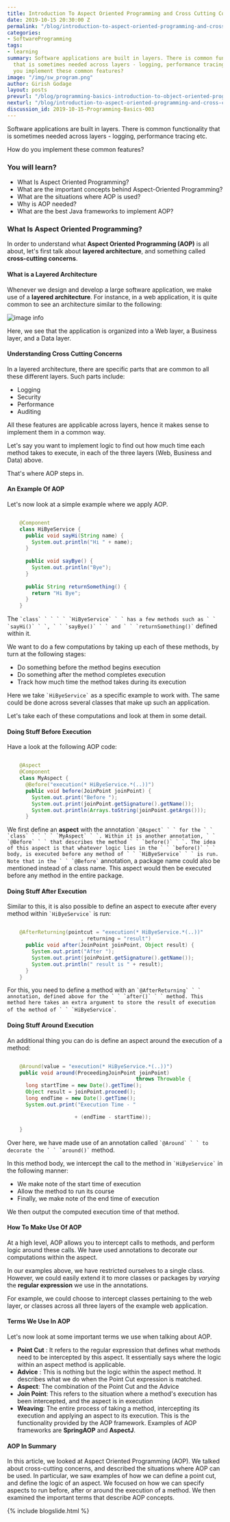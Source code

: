 ```yaml
---
title: Introduction To Aspect Oriented Programming and Cross Cutting Concerns
date: 2019-10-15 20:30:00 Z
permalink: "/blog/introduction-to-aspect-oriented-programming-and-cross-cutting-concerns"
categories:
- SoftwareProgramming
tags:
- learning
summary: Software applications are built in layers. There is common functionality
  that is sometimes needed across layers - logging, performance tracing etc. How do
  you implement these common features?
image: "/img/sw_program.png"
author: Girish Godage
layout: posts
prevurl: "/blog/programming-basics-introduction-to-object-oriented-programming"
nexturl: "/blog/introduction-to-aspect-oriented-programming-and-cross-cutting-concerns"
discussion_id: 2019-10-15-Programming-Basics-003
---
```


Software applications are built in layers. There is common functionality that is sometimes needed across layers - logging, performance tracing etc.

How do you implement these common features?

### You will learn?

* What Is Aspect Oriented Programming?
* What are the important concepts behind Aspect-Oriented Programming? 
* What are the situations where AOP is used?
* Why is AOP needed?
* What are the best Java frameworks to implement AOP?

### What Is Aspect Oriented Programming?

In order to understand what **Aspect Oriented Programming (AOP)** is all about, let's first talk about **layered architecture**, and  something called **cross-cutting concerns**.

#### What is a Layered Architecture

Whenever we design and develop a large software application, we make use of  a **layered architecture**. For instance, in a web application, it is quite common to see an architecture similar to the following:

![image info](/images/Capture-02-01.png)

Here, we see that the application is organized into a Web layer, a Business layer, and a Data layer.

#### Understanding Cross Cutting Concerns

In a layered architecture, there are specific parts that are common to all these different layers. Such parts include:

* Logging
* Security
* Performance
* Auditing

All these features are applicable across layers, hence it makes sense to implement them in a common way.

Let's say you want to implement logic to find out how much time each method takes to execute, in each of the three layers (Web, Business and Data) above.

That's where AOP steps in.

#### An Example Of AOP

Let's now look at a simple example where we apply AOP.

``` java

	@Component
	class HiByeService {
	  public void sayHi(String name) {
	    System.out.println("Hi " + name);
	  }
	
	  public void sayBye() {
	    System.out.println("Bye");
	  }
	
	  public String returnSomething() {
	    return "Hi Bye";
	  }
	}
```

The `` `class` ` ` ` ` `HiByeService` ` ` has a few methods such as ` ` `sayHi()` ` `, ` ` `sayBye()` ` ` and ` ` `returnSomething()` `` defined within it.

We want to do a few computations by taking up each of these methods, by turn at the following stages:

* Do something before the method begins execution
* Do something after the method completes execution
* Track how much time the method takes during its execution

Here we take `` `HiByeService` `` as a specific example to work with. The same could be done across several classes that make up such an application.

Let's take each of these computations and look at them in some detail.

#### Doing Stuff Before Execution

Have a look at the following AOP code:

``` java

	@Aspect
	@Component
	class MyAspect {
	  @Before("execution(* HiByeService.*(..))")
	  public void before(JoinPoint joinPoint) {
	    System.out.print("Before ");
	    System.out.print(joinPoint.getSignature().getName());
	    System.out.println(Arrays.toString(joinPoint.getArgs()));
	  }
```

We first define an **aspect** with the annotation `` `@Aspect` ` ` for the ` ` `class` ` ` ` ` `MyAspect` ` `. Within it is another annotation, ` ` `@Before` ` ` that describes the method ` ` `before()` ` `. The idea of this aspect is that whatever logic lies in the ` ` `before()` ` ` body, is executed before any method of ` ` `HiByeService` ` ` is run. Note that in the ` ` `@Before` `` annotation, a package name could also be mentioned instead of a class name. This aspect would then be executed before any method in the entire package.

#### Doing Stuff After Execution

Similar to this, it is also possible to define an aspect to execute after every method within `` `HiByeService` `` is run:

``` java

	@AfterReturning(pointcut = "execution(* HiByeService.*(..))"
	                    , returning = "result")
	  public void after(JoinPoint joinPoint, Object result) {
	    System.out.print("After ");
	    System.out.print(joinPoint.getSignature().getName());
	    System.out.println(" result is " + result);
	  }
	}

```

For this, you need to define a method with an `` `@AfterReturning` ` ` annotation, defined above for the ` ` `after()` ` ` method. This method here takes an extra argument to store the result of execution of the method of ` ` `HiByeService` ``.

#### Doing Stuff Around Execution

An additional thing you can do is define an aspect around the execution of a method:

``` java

	@Around(value = "execution(* HiByeService.*(..))")
	public void around(ProceedingJoinPoint joinPoint) 
	                                      throws Throwable {
	  long startTime = new Date().getTime();
	  Object result = joinPoint.proceed();
	  long endTime = new Date().getTime();
	  System.out.print("Execution Time - " 

	                  + (endTime - startTime));

	}

```

Over here, we have made use of an annotation called `` `@Around` ` ` to decorate the ` ` `around()` `` method.

In this method body, we intercept the call to the method in `` `HiByeService` `` in the following manner:

* We make note of the start time of execution
* Allow the method to run its course
* Finally, we make note of the end time of execution

We then output the computed execution time of that method.

#### How To Make Use Of AOP

At a high level, AOP allows you to intercept calls to methods, and perform logic around these calls. We have used annotations to decorate our computations within the aspect.

In our examples above, we have restricted ourselves to a single class. However, we could easily extend it to more classes or packages by *varying* the **regular expression** we use in the annotations.

For example, we could choose to intercept classes pertaining to the web layer, or classes across all three layers of the example web application.

#### Terms We Use In AOP

Let's now look at some important terms we use when talking about AOP.

* **Point Cut** : It refers to the regular expression that defines what methods need to be intercepted by this aspect. It essentially says where the logic within an aspect method is applicable.
* **Advice** : This is nothing but the logic within the aspect method. It describes what we do when the Point Cut expression is matched.
* **Aspect**: The combination of the Point Cut and the Advice
* **Join Point**: This refers to the situation where a method's execution has been intercepted, and the aspect is in execution
* **Weaving**: The entire process of taking a method, intercepting its execution and applying an aspect to its execution. This is the functionality provided by the AOP framework. Examples of AOP frameworks are **SpringAOP** and **AspectJ**.

#### AOP In Summary

In this article, we looked at Aspect Oriented Programming (AOP). We talked about cross-cutting concerns, and described the situations where AOP can be used. In particular, we saw examples of how we can define a point cut, and define the logic of an aspect. We focused on how we can specify aspects to run before, after or around the execution of a method. We then examined the important terms that describe AOP concepts.

{% include blogslide.html %}


